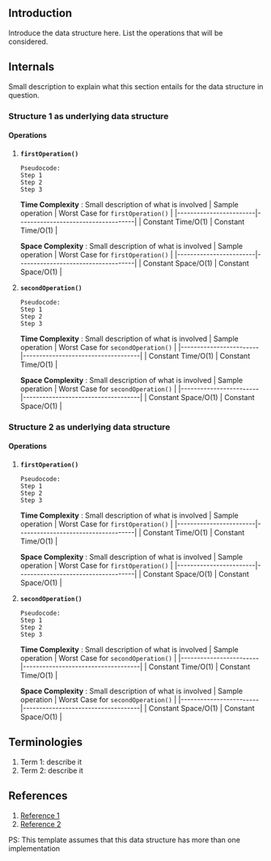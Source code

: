 ## Introduction
Introduce the data structure here. List the operations that will be considered.

## Internals
Small description to explain what this section entails for the data structure in question.

### Structure 1 as underlying data structure

#### Operations
1. **`firstOperation()`**
    ```
    Pseudocode:
    Step 1
    Step 2
    Step 3
    ```

    **Time Complexity** : Small description of what is involved
    | Sample operation       | Worst Case for `firstOperation()`  |
    |------------------------|------------------------------------|
    | Constant Time/O(1)     | Constant Time/O(1)                 |

    **Space Complexity** : Small description of what is involved
    | Sample operation       | Worst Case for `firstOperation()`  |
    |------------------------|------------------------------------|
    | Constant Space/O(1)    | Constant Space/O(1)                |

2. **`secondOperation()`**
    ```
    Pseudocode:
    Step 1
    Step 2
    Step 3
    ```

    **Time Complexity** : Small description of what is involved
    | Sample operation       | Worst Case for `secondOperation()` |
    |------------------------|------------------------------------|
    | Constant Time/O(1)     | Constant Time/O(1)                 |

    **Space Complexity** : Small description of what is involved
    | Sample operation       | Worst Case for `secondOperation()` |
    |------------------------|------------------------------------|
    | Constant Space/O(1)    | Constant Space/O(1)                |

### Structure 2 as underlying data structure

#### Operations
1. **`firstOperation()`**
    ```
    Pseudocode:
    Step 1
    Step 2
    Step 3
    ```

    **Time Complexity** : Small description of what is involved
    | Sample operation       | Worst Case for `firstOperation()`  |
    |------------------------|------------------------------------|
    | Constant Time/O(1)     | Constant Time/O(1)                 |

    **Space Complexity** : Small description of what is involved
    | Sample operation       | Worst Case for `firstOperation()`  |
    |------------------------|------------------------------------|
    | Constant Space/O(1)     | Constant Space/O(1)               |

2. **`secondOperation()`**
    ```
    Pseudocode:
    Step 1
    Step 2
    Step 3
    ```

    **Time Complexity** : Small description of what is involved
    | Sample operation       | Worst Case for `secondOperation()` |
    |------------------------|------------------------------------|
    | Constant Time/O(1)     | Constant Time/O(1)                 |

    **Space Complexity** : Small description of what is involved
    | Sample operation       | Worst Case for `secondOperation()` |
    |------------------------|------------------------------------|
    | Constant Space/O(1)    | Constant Space/O(1)                |

## Terminologies
1. Term 1: describe it
2. Term 2: describe it

## References
1. [Reference 1](link-to-reference)
2. [Reference 2](link-to-reference)

PS: This template assumes that this data structure has more than one implementation